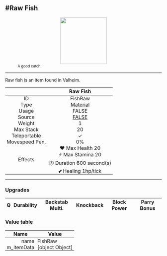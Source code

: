 <meta property="og:title" content="Raw Fish - MoreValheim" /><meta property="og:type" content="website" /><meta property="og:image" content="/assets/raw_fish.png" /><meta property="og:description" content="Raw Fish is an item found in Valheim." /><meta name="theme-color" content="#546D78"><meta name="twitter:card" content="summary_large_image">
#Raw Fish
-------------
<style>img {width:20px;}.tb {width:150px;display: block;margin-left: auto;margin-right: auto;}</style>

<style>.md-typeset table:not([class]) th:not([align]) {min-width:unset!important;}</style>
<style>td{padding:0em 0.3em!important;text-align:center!important;border-left:.05rem solid var(--md-default-fg-color--lightest)}</style>

<style>th{padding:0.1em 0.3em!important;text-align:center!important;font-weight:bold}</style>

<style>pre{text-align:right!important}</style>
<style>table tr td:first-child {border-left: 0;};</style>

<figure><img src="/assets/raw_fish.png" class="tb" /><figcaption><small>A good catch.</small></figcaption></figure>

-------------

Raw fish is an item found in Valheim.

|        | Raw Fish              |
| ----------- | ------------------------------------ |
| ID |FishRaw
| Type | [Material](../../types/material)
| Usage | FALSE<br>
| Source | [FALSE](../../items/false)
| Weight | 1 |
| Max Stack | 20 |
| Teleportable | ✓
| Movespeed Pen. | 0%
| Effects | ❤️ Max Health 20<br>⚡ Max Stamina 20<br>🕒 Duration 600 second(s) <br>💕 Healing 1hp/tick <br>

-------------

### Upgrades
| Q | Durability | Backstab Multi. | Knockback | Block Power | Parry Bonus
| - | - | - | - | - | - 


### Value table
| Name | Value
| - | - |
| <div style="text-align:right">name</div> | <div style="text-align:left">FishRaw</div> | 
| <div style="text-align:right">m_itemData</div> | <div style="text-align:left">[object Object]</div> | 